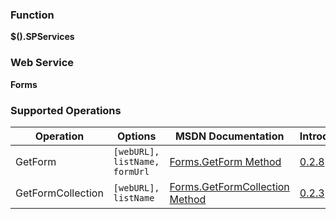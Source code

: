 ### Function

**$().SPServices**

### Web Service

**Forms**

### Supported Operations

| Operation | Options | MSDN Documentation | Introduced |
| --------- | ------- | ------------------ | ---------- |
| GetForm | `[webURL], listName, formUrl` | [Forms.GetForm Method](http://msdn.microsoft.com/en-us/library/forms.forms.getform.aspx) | [0.2.8](http://spservices.codeplex.com/Release/ProjectReleases.aspx?ReleaseId=32071) |
| GetFormCollection | `[webURL], listName` | [Forms.GetFormCollection Method](http://msdn.microsoft.com/en-us/library/forms.forms.getformcollection.aspx) | [0.2.3](http://spservices.codeplex.com/Release/ProjectReleases.aspx?ReleaseId=31744) |